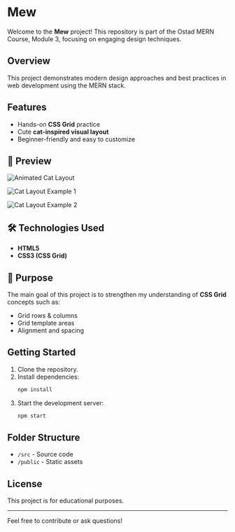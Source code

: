 # Mew

Welcome to the **Mew** project! This repository is part of the Ostad MERN Course, Module 3, focusing on engaging design techniques.

## Overview

This project demonstrates modern design approaches and best practices in web development using the MERN stack.

## Features

- Hands-on **CSS Grid** practice
- Cute **cat-inspired visual layout**
- Beginner-friendly and easy to customize

## 📸 Preview

![Animated Cat Layout](images/meowGif.gif)

![Cat Layout Example 1](images/meowLayout1.png)

![Cat Layout Example 2](images/meowLayout2.png)

## 🛠️ Technologies Used

- **HTML5**
- **CSS3 (CSS Grid)**

## 🎯 Purpose

The main goal of this project is to strengthen my understanding of **CSS Grid** concepts such as:

- Grid rows & columns
- Grid template areas
- Alignment and spacing

## Getting Started

1. Clone the repository.
2. Install dependencies:
   ```bash
   npm install
   ```
3. Start the development server:
   ```bash
   npm start
   ```

## Folder Structure

- `/src` - Source code
- `/public` - Static assets

## License

This project is for educational purposes.

---

Feel free to contribute or ask questions!
